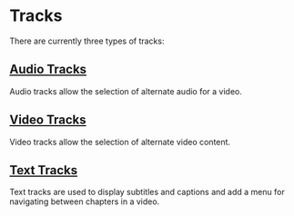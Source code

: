 # Tracks

There are currently three types of tracks:

## [Audio Tracks](https://videojs.com/guides/audio-tracks/)

Audio tracks allow the selection of alternate audio for a video.

## [Video Tracks](https://videojs.com/guides/video-tracks/)

Video tracks allow the selection of alternate video content.

## [Text Tracks](https://videojs.com/guides/text-tracks/)

Text tracks are used to display subtitles and captions and add a menu for navigating between chapters in a video.
